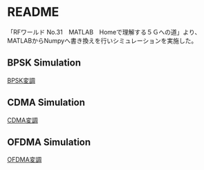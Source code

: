 # README
「RFワールド No.31　MATLAB　Homeで理解する５Ｇへの道」より、MATLABからNumpyへ書き換えを行いシミュレーションを実施した。

## BPSK Simulation

[BPSK変調](./BPSK.ipynb)

## CDMA Simulation

[CDMA変調](./CDMA.ipynb)

## OFDMA Simulation

[OFDMA変調](./OFDMA.ipynb)